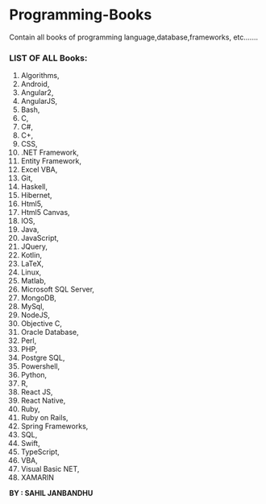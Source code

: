 # Programming-Books
Contain all books of programming language,database,frameworks, etc.......
### **LIST OF ALL Books:**

1. Algorithms,
2. Android, 
3. Angular2, 
4. AngularJS, 
5. Bash, 
6. C, 
7. C#,
8.  C+,
9.  CSS, 
10. .NET Framework, 
11. Entity Framework, 
12. Excel VBA, 
13. Git,
14.  Haskell,
15.  Hibernet, 
16. Html5,
17.  Html5 Canvas, 
18. IOS, 
19. Java,
20.  JavaScript,
21.  JQuery, 
22. Kotlin,
23.  LaTeX, 
24. Linux,
25.  Matlab,
26.  Microsoft SQL Server,
27.  MongoDB,
28.  MySql,
29.  NodeJS,
30.  Objective C, 
31. Oracle Database, 
32. Perl,
33.  PHP,
34.  Postgre SQL, 
35. Powershell,
36.  Python,
37.  R,
38.  React JS,
39.  React Native,
40.  Ruby,
41.  Ruby on Rails,
42.  Spring Frameworks, 
43. SQL, 
44. Swift,
45.  TypeScript, 
46. VBA,
47.  Visual Basic NET, 
48. XAMARIN

**BY : SAHIL JANBANDHU**
